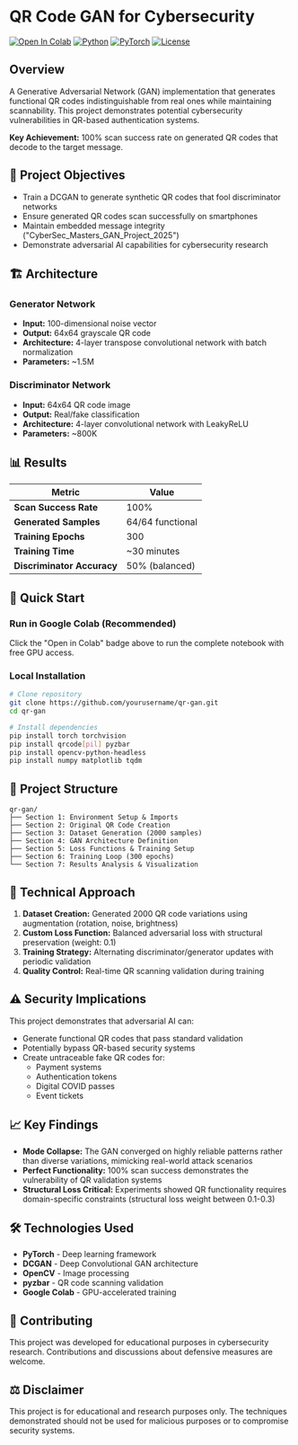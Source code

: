 # QR Code GAN for Cybersecurity

[![Open In Colab](https://colab.research.google.com/assets/colab-badge.svg)](https://colab.research.google.com/drive/1AhF_VN1qXZfo22PK3dfa4lUWoTt429pP?usp=drive_link)
[![Python](https://img.shields.io/badge/Python-3.8+-blue.svg)](https://www.python.org/downloads/)
[![PyTorch](https://img.shields.io/badge/PyTorch-2.0+-red.svg)](https://pytorch.org/)
[![License](https://img.shields.io/badge/License-MIT-green.svg)](LICENSE)

## Overview

A Generative Adversarial Network (GAN) implementation that generates functional QR codes indistinguishable from real ones while maintaining scannability. This project demonstrates potential cybersecurity vulnerabilities in QR-based authentication systems.

**Key Achievement:** 100% scan success rate on generated QR codes that decode to the target message.

## 🎯 Project Objectives

- Train a DCGAN to generate synthetic QR codes that fool discriminator networks
- Ensure generated QR codes scan successfully on smartphones
- Maintain embedded message integrity ("CyberSec_Masters_GAN_Project_2025")
- Demonstrate adversarial AI capabilities for cybersecurity research

## 🏗️ Architecture

### Generator Network
- **Input:** 100-dimensional noise vector
- **Output:** 64x64 grayscale QR code
- **Architecture:** 4-layer transpose convolutional network with batch normalization
- **Parameters:** ~1.5M

### Discriminator Network
- **Input:** 64x64 QR code image
- **Output:** Real/fake classification
- **Architecture:** 4-layer convolutional network with LeakyReLU
- **Parameters:** ~800K

## 📊 Results

| Metric | Value |
|--------|-------|
| **Scan Success Rate** | 100% |
| **Generated Samples** | 64/64 functional |
| **Training Epochs** | 300 |
| **Training Time** | ~30 minutes |
| **Discriminator Accuracy** | 50% (balanced) |

## 🚀 Quick Start

### Run in Google Colab (Recommended)
Click the "Open in Colab" badge above to run the complete notebook with free GPU access.

### Local Installation
```bash
# Clone repository
git clone https://github.com/yourusername/qr-gan.git
cd qr-gan

# Install dependencies
pip install torch torchvision
pip install qrcode[pil] pyzbar
pip install opencv-python-headless
pip install numpy matplotlib tqdm
```

## 📁 Project Structure

```
qr-gan/
├── Section 1: Environment Setup & Imports
├── Section 2: Original QR Code Creation
├── Section 3: Dataset Generation (2000 samples)
├── Section 4: GAN Architecture Definition
├── Section 5: Loss Functions & Training Setup
├── Section 6: Training Loop (300 epochs)
└── Section 7: Results Analysis & Visualization
```

## 🔬 Technical Approach

1. **Dataset Creation:** Generated 2000 QR code variations using augmentation (rotation, noise, brightness)
2. **Custom Loss Function:** Balanced adversarial loss with structural preservation (weight: 0.1)
3. **Training Strategy:** Alternating discriminator/generator updates with periodic validation
4. **Quality Control:** Real-time QR scanning validation during training

## ⚠️ Security Implications

This project demonstrates that adversarial AI can:
- Generate functional QR codes that pass standard validation
- Potentially bypass QR-based security systems
- Create untraceable fake QR codes for:
  - Payment systems
  - Authentication tokens
  - Digital COVID passes
  - Event tickets

## 📈 Key Findings

- **Mode Collapse:** The GAN converged on highly reliable patterns rather than diverse variations, mimicking real-world attack scenarios
- **Perfect Functionality:** 100% scan success demonstrates the vulnerability of QR validation systems
- **Structural Loss Critical:** Experiments showed QR functionality requires domain-specific constraints (structural loss weight between 0.1-0.3)

## 🛠️ Technologies Used

- **PyTorch** - Deep learning framework
- **DCGAN** - Deep Convolutional GAN architecture
- **OpenCV** - Image processing
- **pyzbar** - QR code scanning validation
- **Google Colab** - GPU-accelerated training

## 🤝 Contributing

This project was developed for educational purposes in cybersecurity research. Contributions and discussions about defensive measures are welcome.

## ⚖️ Disclaimer

This project is for educational and research purposes only. The techniques demonstrated should not be used for malicious purposes or to compromise security systems.

